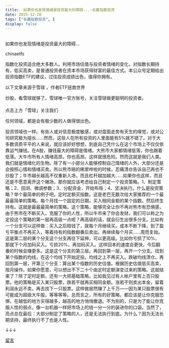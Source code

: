 ```yaml
---
title:  如果你也发现情绪是投资最大的障碍...-长赢指数投资
date: 2015-12-28
tags: ["长赢指数投资", ]
display: false
---
```



## 



如果你也发现情绪是投资最大的障碍...




chinaetfs




指数化投资适合绝大多数人。利用市场估值与投资者情绪的变化，对指数长期持有，低买高卖，是普通投资者在资本市场获得财富的最佳方式。本公众号定期给出投资指数ETF的建议，过往投资成绩出色，值得你拥有。



以下文章来源于雪球
，作者ETF拯救世界


炒股，看雪球就够了。雪球唯一官方账号，关注雪球做更聪明的投资者。

#### 

#### 

#### 

点击上方「雪球」关注我们



任何领域，都是会有极少数的人做得很出色。

投资领域也一样。有些人或对信息极度敏感，或对盘面走势有天生的嗅觉，或对公司研究极为擅长……然而，这些人在所有投资的人里面能有5%就不错了。对于大多数资质平平的人来说，就应该好好想想，到底自己凭什么在这个市场上不仅仅依靠运气赚钱。在A股，赚钱最大的障碍是情绪。大熊市大家都情绪低落，你也跟着低落。大牛市所有人情绪高昂，你也高昂。这样就很危险。然而这就是我们人类。我们就是情绪化的生物。除了有一小部分人能够控制自己情绪的人外，大部分还是会按照心情和情绪买卖。所以熊市赔的稀里哗啦的时候，忍痛清仓告诉自己再也不炒股了；牛市越长越高不仅重新入场，而且杠杆越加越大……如果你也这样，而且还是不愿意离开这个赌场，那你就应该考虑给自己制定一个投资策略。1、制定策略；2、回测、微调参数；3、分配资金，开始布局；4、坚决执行。什么是投资策略？举个最简单的例子吧。定时定额买指数。这是老巴无数次给大家推荐的一个最最最简单的策略。每个月找一个固定的日期，买入相同金额的某个指数。然后终生持有。这就是最最最简单的策略。这个策略，能够完全让你不再对熊市有恐惧感，由于熊市在不断买入，克服了你的人性，所以牛市来了你会发财。我们可以称之为定投这个策略的第一层再高级一点呢？再高级的话，就会衍生出很多分支。比如有一个分支可以这样做：买入之后赔钱了，就每个月继续买。成本不断下降，到了盈亏平衡点不再买入，等着持有的指数翻番后卖出。再继续每个月买……周而复始。这是第二层的某个分支这个分支再往下延伸，可以更高级。比如你亏损了10%，那就下个月加码买入。亏损20%，再加码买入。这样回本的速度会更快，今后翻番的时候会赚更多。这是这个分支的第三层。再回到第一层，再开一个分支。找到某个指数的均线，在这个均线下开始定投。均线之上不再买入。跌破均线清仓。再回到第一层，开第三个分支：算出某个指数的历史估值。根据历史估值低买高卖，按月操作。如果你愿意，可以想出不下二十个由定时定额演变过来的策略。这就结束了？除了定时定额，还有一大把基础策略。比如我见过有人帐户里有上百只股票。他的策略是买入某只股票，跌若干就再买相同金额。涨若干则卖出本金，留着利润永远不卖。再去找下一只股票。这样做居然赚了上千万——因为某只股票很有可能成为超级大牛股。等等等等。总而言之，所有的好策略，都应该是让你克服恐惧，在越低的地方买得越多，越高的地方悄悄撤退。不为别的，只是为了能让你克服人性的弱点，像一台机器一样把市场上的钱一分一分的装进你的口袋。当然了，亮点总在最后：大部分制定了策略的人，还是无法执行到底。为什么？因为无法长期坚持，最终执行不了也是人性。



↓↓↓









[留言](javascript:;)